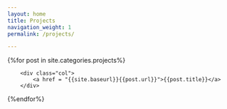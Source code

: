 ```yaml
---
layout: home
title: Projects
navigation_weight: 1
permalink: /projects/

---
```


<div class = "article-container">
<div class="flex-grid-thirds">
{%for post in site.categories.projects%}
	
		<div class="col">
			<a href = "{{site.baseurl}}{{post.url}}">{{post.title}}</a>
		</div>
	
{%endfor%}
</div>
</div>


